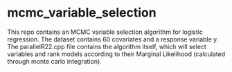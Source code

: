 # mcmc_variable_selection

This repo contains an MCMC variable selection algorithm for logistic regression. The dataset contains 60 covariates and a response variable y. The parallelR22.cpp file contains the algorithm itself, which will select variables and rank models according to their Marginal Likelihood (calculated through monte carlo integration).  
